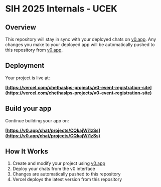 # SIH 2025 Internals - UCEK

## Overview

This repository will stay in sync with your deployed chats on [v0.app](https://v0.app).
Any changes you make to your deployed app will be automatically pushed to this repository from [v0.app](https://v0.app).

## Deployment

Your project is live at:

**[https://vercel.com/chethaslps-projects/v0-event-registration-site](https://vercel.com/chethaslps-projects/v0-event-registration-site)**

## Build your app

Continue building your app on:

**[https://v0.app/chat/projects/CQkajWi1zSs](https://v0.app/chat/projects/CQkajWi1zSs)**

## How It Works

1. Create and modify your project using [v0.app](https://v0.app)
2. Deploy your chats from the v0 interface
3. Changes are automatically pushed to this repository
4. Vercel deploys the latest version from this repository
